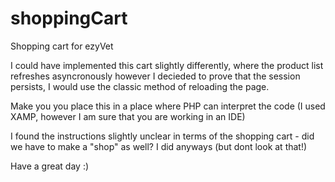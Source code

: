 # shoppingCart
Shopping cart for ezyVet


I could have implemented this cart slightly differently, where the product list refreshes asyncronously however I decieded to prove that the session persists, I would use the classic method of reloading the page.

Make you you place this in a place where PHP can interpret the code (I used XAMP, however I am sure that you are working in an IDE)

I found the instructions slightly unclear in terms of the shopping cart - did we have to make a "shop" as well? I did anyways (but dont look at that!)

Have a great day :)